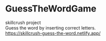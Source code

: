 # GuessTheWordGame<br>
skillcrush project<br>
Guess the word by inserting correct letters.<br>
https://skillcrush-guess-the-word.netlify.app/


